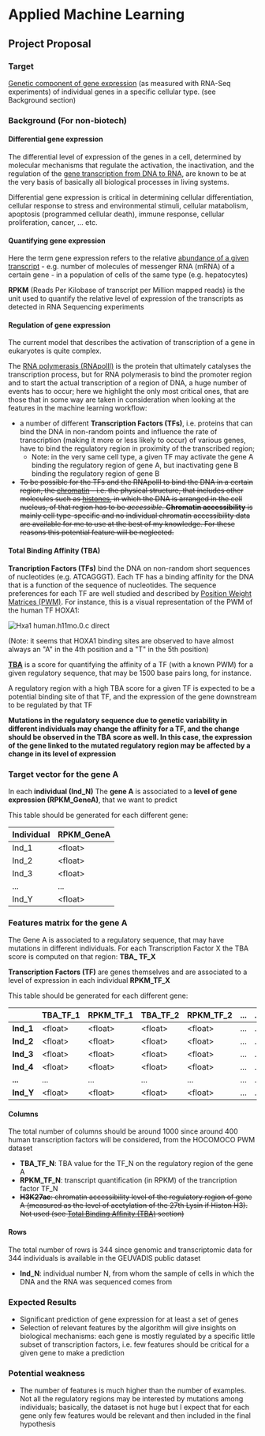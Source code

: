 # Applied Machine Learning

## Project Proposal

### Target

<u>Genetic component of gene expression</u> (as measured with RNA-Seq experiments) of individual genes in a specific cellular type. (see Background section)

### Background (For non-biotech)

#### Differential gene expression 

The differential level of expression of the genes in a cell, determined by molecular mechanisms that regulate the activation, the inactivation, and the regulation of the <u>gene transcription from DNA to RNA</u>, are known to be at the very basis of basically all biological processes in living systems.

Differential gene expression is critical in determining cellular differentiation, cellular response to stress and environmental stimuli, cellular matabolism, apoptosis (programmed cellular death), immune response, cellular proliferation, cancer, ... etc.

#### Quantifying gene expression

Here the term gene expression refers to the relative <u>abundance of a given transcript</u> - e.g. number of molecules of messenger RNA (mRNA) of a certain gene - in a population of cells of the same type (e.g. hepatocytes)

**RPKM** (Reads Per Kilobase of transcript per Million mapped reads) is the unit used to quantify the relative level of expression of the transcripts as detected in RNA Sequencing experiments

#### Regulation of gene expression

The current model that describes the activation of transcription of a gene in eukaryotes is quite complex. 

The <u>RNA polymerasis (RNApolII)</u> is the protein that ultimately catalyses the transcription process, but for RNA polymerasis to bind the promoter region and to start the actual transcription of a region of DNA, a huge number of events has to occur; here we highlight the only most critical ones, that are those that in some way are taken in consideration when looking at the features in the machine learning workflow: 

* a number of different **Transcription Factors (TFs)**, i.e. proteins that can bind the DNA in non-random points and influence the rate of transcription (making it more or less likely to occur) of various genes, have to bind the regulatory region in proximity of the transcribed region; 
  * Note: in the very same cell type, a given TF may activate the gene A binding the regulatory region of gene A, but inactivating gene B binding the regulatory region of gene B
* ~~To be possible for the TFs and the RNApolII to bind the DNA in a certain region, the <u>chromatin</u> - i.e. the physical structure, that includes other molecules such as <u>histones</u>, in which the DNA is arranged in the cell nucleus, of that region has to be *accessible*. **Chromatin accessibility** is mainly cell type-specific and no individual chromatin accessibility data are available for me to use at the best of my knowledge. For these reasons this potential feature will be neglected.~~

#### Total Binding Affinity (TBA)

**Trancription Factors (TFs)** bind the DNA on non-random short sequences of nucleotides (e.g. ATCAGGGT). Each TF has a binding affinity for the DNA that is a function of the sequence of nucleotides. The sequence preferences for each TF are well studied and described by <u>Position Weight Matrices (PWM)</u>. For instance, this is a visual representation of the PWM of the human TF  HOXA1:

![Hxa1 human.h11mo.0.c direct](http://hocomoco11.autosome.ru/final_bundle/hocomoco11/full/HUMAN/mono/logo/HXA1_HUMAN.H11MO.0.C_direct.png)

(Note: it seems that HOXA1 binding sites are observed to have almost always an "A" in the 4th position and a "T" in the 5th position)

**[TBA](https://journals.plos.org/plosone/article?id=10.1371/journal.pone.0143627)** is a score for quantifying the affinity of a TF (with a known PWM) for a given regulatory sequence, that may be 1500 base pairs long, for instance.

A regulatory region with a high TBA score for a given TF is expected to be a potential binding site of that TF, and the expression of the gene downstream to be regulated by that TF

**Mutations in the regulatory sequence due to genetic variability in different individuals may change the affinity for a TF, and the change should be observed in the TBA score as well. In this case, the expression of the gene linked to the mutated regulatory region may be affected by a change in its level of expression**

### Target vector for the gene A

In each **individual (Ind_N)** The **gene A** is associated to a **level of gene expression (RPKM_GeneA)**, that we want to predict

This table should be generated for each different gene:

| Individual | RPKM_GeneA |
| ---------- | ---------- |
| Ind_1      | \<float\>  |
| Ind_2      | \<float\>  |
| Ind_3      | \<float\>  |
| ...        | ...        |
| Ind_Y      | \<float\>  |

### Features matrix for the gene A

The Gene A is associated to a regulatory sequence, that may have mutations in different individuals. For each Transcription Factor X the TBA score is computed on that region: **TBA_ TF_X**

**Transcription Factors (TF)** are genes themselves and are associated to a level of expression in each individual **RPKM_TF_X**

This table should be generated for each different gene:

|           | TBA_TF_1  | RPKM_TF_1 | TBA_TF_2  | RPKM_TF_2 | ...  | ...  | TBA_TF_X  | RPKM_TF_X |
| --------- | --------- | --------- | --------- | --------- | ---- | ---- | --------- | --------- |
| **Ind_1** | \<float\> | \<float\> | \<float\> | \<float\> | ...  | ...  | \<float\> | \<float\> |
| **Ind_2** | \<float\> | \<float\> | \<float\> | \<float\> | ...  | ...  | \<float\> | \<float\> |
| **Ind_3** | \<float\> | \<float\> | \<float\> | \<float\> | ...  | ...  | \<float\> | \<float\> |
| **Ind_4** | \<float\> | \<float\> | \<float\> | \<float\> | ...  | ...  | \<float\> | \<float\> |
| **...**   | ...       | ...       | ...       | ...       | ...  | ...  | ...       | ...       |
| **Ind_Y** | \<float\> | \<float\> | \<float\> | \<float\> | ...  | ...  | \<float\> | \<float\> |

#### Columns

The total number of columns should be around 1000 since around 400 human transcription factors will be considered, from the HOCOMOCO PWM dataset

* **TBA_TF_N**: TBA value for the TF_N on the regulatory region of the gene A
* **RPKM_TF_N**: transcript quantification (in RPKM) of the trancription factor TF_N
* ~~**H3K27ac**: chromatin accessibility level of the regulatory region of gene A (measured as the level of acetylation of the 27th Lysin if Histon H3). Not used (see [Total Binding Affinity (TBA)](#total-binding-affinity-(tba)) section)~~

#### Rows

The total number of rows is 344 since genomic and transcriptomic data for 344 individuals is available in the GEUVADIS public dataset

* **Ind_N**: individual number N, from whom the sample of cells in which the DNA and the RNA was sequenced comes from

### Expected Results

* Significant prediction of gene expression for at least a set of genes
* Selection of relevant features by the algorithm will give insights on biological mechanisms: each gene is mostly regulated by a specific little subset of transcription factors, i.e. few features should be critical for a given gene to make a prediction

### Potential weakness

* The number of features is much higher than the number of examples. Not all the regulatory regions may be interested by mutations among individuals; basically, the dataset is not huge but I expect that for each gene only few features would be relevant and then included in the final hypothesis